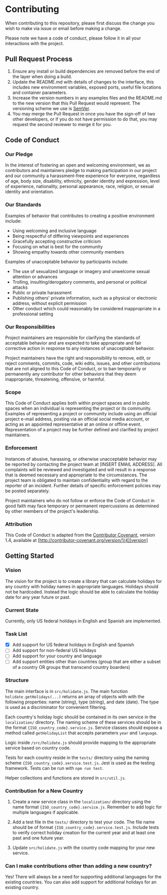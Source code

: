 # Contributing

When contributing to this repository, please first discuss the change you wish to make via issue or email before making a change. 

Please note we have a code of conduct, please follow it in all your interactions with the project.

## Pull Request Process

1. Ensure any install or build dependencies are removed before the end of the layer when doing a 
   build.
2. Update the README.md with details of changes to the interface, this includes new environment 
   variables, exposed ports, useful file locations and container parameters.
3. Increase the version numbers in any examples files and the README.md to the new version that this
   Pull Request would represent. The versioning scheme we use is [SemVer](http://semver.org/).
4. You may merge the Pull Request in once you have the sign-off of two other developers, or if you 
   do not have permission to do that, you may request the second reviewer to merge it for you.

## Code of Conduct

### Our Pledge

In the interest of fostering an open and welcoming environment, we as
contributors and maintainers pledge to making participation in our project and
our community a harassment-free experience for everyone, regardless of age, body
size, disability, ethnicity, gender identity and expression, level of experience,
nationality, personal appearance, race, religion, or sexual identity and
orientation.

### Our Standards

Examples of behavior that contributes to creating a positive environment
include:

* Using welcoming and inclusive language
* Being respectful of differing viewpoints and experiences
* Gracefully accepting constructive criticism
* Focusing on what is best for the community
* Showing empathy towards other community members

Examples of unacceptable behavior by participants include:

* The use of sexualized language or imagery and unwelcome sexual attention or
advances
* Trolling, insulting/derogatory comments, and personal or political attacks
* Public or private harassment
* Publishing others' private information, such as a physical or electronic
  address, without explicit permission
* Other conduct which could reasonably be considered inappropriate in a
  professional setting

### Our Responsibilities

Project maintainers are responsible for clarifying the standards of acceptable
behavior and are expected to take appropriate and fair corrective action in
response to any instances of unacceptable behavior.

Project maintainers have the right and responsibility to remove, edit, or
reject comments, commits, code, wiki edits, issues, and other contributions
that are not aligned to this Code of Conduct, or to ban temporarily or
permanently any contributor for other behaviors that they deem inappropriate,
threatening, offensive, or harmful.

### Scope

This Code of Conduct applies both within project spaces and in public spaces
when an individual is representing the project or its community. Examples of
representing a project or community include using an official project e-mail
address, posting via an official social media account, or acting as an appointed
representative at an online or offline event. Representation of a project may be
further defined and clarified by project maintainers.

### Enforcement

Instances of abusive, harassing, or otherwise unacceptable behavior may be
reported by contacting the project team at [INSERT EMAIL ADDRESS]. All
complaints will be reviewed and investigated and will result in a response that
is deemed necessary and appropriate to the circumstances. The project team is
obligated to maintain confidentiality with regard to the reporter of an incident.
Further details of specific enforcement policies may be posted separately.

Project maintainers who do not follow or enforce the Code of Conduct in good
faith may face temporary or permanent repercussions as determined by other
members of the project's leadership.

### Attribution

This Code of Conduct is adapted from the [Contributor Covenant][homepage], version 1.4,
available at [http://contributor-covenant.org/version/1/4][version]

[homepage]: http://contributor-covenant.org
[version]: http://contributor-covenant.org/version/1/4/

## Getting Started

### Vision
The vision for the project is to create a library that can calculate holidays for any country with holiday names in appropriate languages. Holidays should not be hardcoded. Instead the logic should be able to calculate the holiday date for any year future or past.

### Current State
Currently, only US federal holidays in English and Spanish are implemented.

### Task List
- [x] Add support for US federal holidays in English and Spanish
- [ ] Add support for non-federal US holidays
- [ ] Add support for your country and language
- [ ] Add support entities other than countries (group that are either a subset of a country OR groups that transcend country boarders)

### Structure
The main interface is in `src/holidate.js`. The main function `holidate.getHolidays(...)` returns an array of objects with with the following properties: name (string), type (string), and date (date). The type is used as a discriminator for convenient filtering. 

Each country's holiday logic should be contained in its own service in the `localization/` directory. The naming scheme of these services should be in the format `{ISO_country_code}.service.js`. Service classes should expose a method called `getHolidayList` that accepts parameters `year` and `language`.

Logic inside `/src/holidate.js` should provide mapping to the appropriate service based on country code.

Tests for each country reside in the `tests/` directory using the naming scheme `{ISO_country_code}.service.test.js`. Jest is used as the testing framework. Tests can be run with `npm run test`.

Helper collections and functions are stored in `src/util.js`.
### Contribution for a New Country
1. Create a new service class in the `localization/` directory using the name format `{ISO_country_code}.service.js`. Remember to add logic for multiple languages if applicable.
   
2. Add a test file in the `tests/` directory to test your code. The file name should be of format `{ISO_country_code}.service.test.js`. Include tests to verify correct holiday creation for the current year and at least one past and one future year.


3. Update `src/holidate.js` with the country code mapping for your new service.

### Can I make contributions other than adding a new country?
Yes! There will always be a need for supporting additional languages for the existing countries. You can also add support for additional holidays for an existing country.